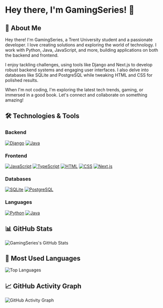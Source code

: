# Hey there, I'm GamingSeries! 👋

## 🚀 About Me
Hey there! I'm GamingSeries, a Trent University student and a passionate developer. I love creating solutions and exploring the world of technology. I work with Python, Java, JavaScript, and more, building applications on both the backend and frontend.

I enjoy tackling challenges, using tools like Django and Next.js to develop robust backend systems and engaging user interfaces. I also delve into databases like SQLite and PostgreSQL while tweaking HTML and CSS for polished results.

When I'm not coding, I'm exploring the latest tech trends, gaming, or immersed in a good book. Let's connect and collaborate on something amazing!

## 🛠️ Technologies & Tools

### Backend
[![Django](https://img.shields.io/badge/Django-092E20?style=for-the-badge&logo=django&logoColor=white)](https://www.djangoproject.com/)
[![Java](https://img.shields.io/badge/Java-007396?style=for-the-badge&logo=java&logoColor=white)](https://www.java.com/)

### Frontend
[![JavaScript](https://img.shields.io/badge/JavaScript-F7DF1E?style=for-the-badge&logo=javascript&logoColor=black)](https://developer.mozilla.org/en-US/docs/Web/JavaScript)
[![TypeScript](https://img.shields.io/badge/TypeScript-3178C6?style=for-the-badge&logo=typescript&logoColor=white)](https://www.typescriptlang.org/)
[![HTML](https://img.shields.io/badge/HTML5-E34F26?style=for-the-badge&logo=html5&logoColor=white)](https://developer.mozilla.org/en-US/docs/Web/HTML)
[![CSS](https://img.shields.io/badge/CSS-1572B6?style=for-the-badge&logo=css3&logoColor=white)](https://developer.mozilla.org/en-US/docs/Web/CSS)
[![Next.js](https://img.shields.io/badge/Next.js-000000?style=for-the-badge&logo=next.js&logoColor=white)](https://nextjs.org/)

### Databases
[![SQLite](https://img.shields.io/badge/SQLite-003B57?style=for-the-badge&logo=sqlite&logoColor=white)](https://www.sqlite.org/)
[![PostgreSQL](https://img.shields.io/badge/PostgreSQL-336791?style=for-the-badge&logo=postgresql&logoColor=white)](https://www.postgresql.org/)

### Languages
[![Python](https://img.shields.io/badge/Python-3776AB?style=for-the-badge&logo=python&logoColor=white)](https://www.python.org/)
[![Java](https://img.shields.io/badge/Java-007396?style=for-the-badge&logo=java&logoColor=white)](https://www.java.com/)


## 📊 GitHub Stats
![GamingSeries's GitHub Stats](https://github-readme-stats.vercel.app/api?username=GamingSeries&show_icons=true&theme=dark)

## 💼 Most Used Languages
![Top Languages](https://github-readme-stats.vercel.app/api/top-langs/?username=GamingSeries&layout=compact&theme=dark)

## 📈 GitHub Activity Graph
![GitHub Activity Graph](https://github-readme-streak-stats.herokuapp.com/?user=GamingSeries&theme=dark)
